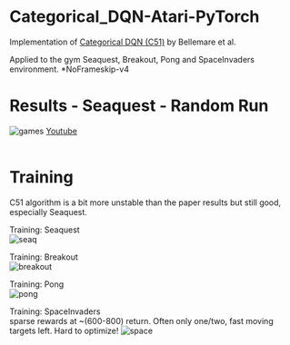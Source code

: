 # Categorical_DQN-Atari-PyTorch
Implementation of [Categorical DQN (C51)](https://arxiv.org/abs/1707.06887) by Bellemare et al.<br />

Applied to the gym Seaquest, Breakout, Pong and SpaceInvaders environment. *NoFrameskip-v4

# Results - Seaquest - Random Run
 ![games](https://github.com/Hauf3n/Categorical_DQN-Atari-PyTorch/blob/master/media/seaquest_37k.gif)
 [Youtube](https://youtu.be/siPcgY4ikk0)<br /><br />
 
 # Training
 
 C51 algorithm is a bit more unstable than the paper results but still good, especially Seaquest.<br />
 
 Training: Seaquest <br />
 ![seaq](https://github.com/Hauf3n/Categorical_DQN-Atari-PyTorch/blob/master/media/seaquest_plot.png)<br />
 
 Training: Breakout <br />
 ![breakout](https://github.com/Hauf3n/Categorical_DQN-Atari-PyTorch/blob/master/media/breakout_plot.png)<br />
 
 Training: Pong <br />
 ![pong](https://github.com/Hauf3n/Categorical_DQN-Atari-PyTorch/blob/master/media/pong_plot.png)<br />
 
 Training: SpaceInvaders <br />
 sparse rewards at ~(600-800) return. Often only one/two, fast moving targets left. Hard to optimize!
 ![space](https://github.com/Hauf3n/Categorical_DQN-Atari-PyTorch/blob/master/media/spaceinvaders_plot.png)<br />
